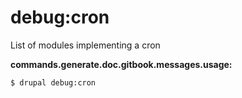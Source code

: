 # debug:cron
List of modules implementing a cron

**commands.generate.doc.gitbook.messages.usage:**
```
$ drupal debug:cron
```

